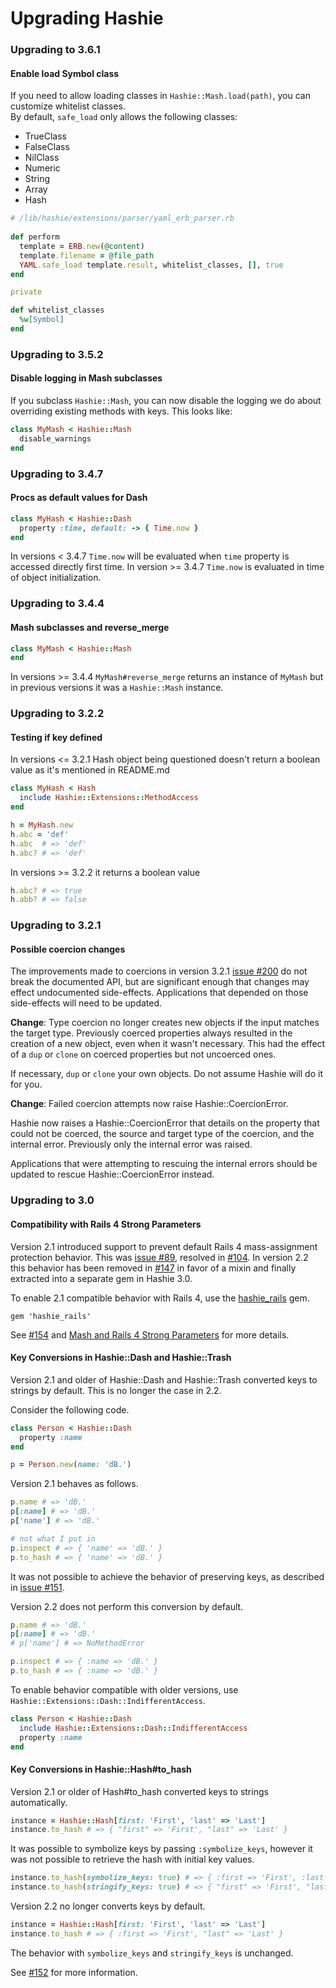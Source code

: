 Upgrading Hashie
================

### Upgrading to 3.6.1

#### Enable load Symbol class 

If you need to allow loading classes in `Hashie::Mash.load(path)`, you can customize 
whitelist classes.  
By default, `safe_load` only allows the following classes:

- TrueClass
- FalseClass
- NilClass
- Numeric
- String
- Array 
- Hash

```ruby
# /lib/hashie/extensions/parser/yaml_erb_parser.rb
 
def perform
  template = ERB.new(@content)
  template.filename = @file_path
  YAML.safe_load template.result, whitelist_classes, [], true
end

private

def whitelist_classes
  %w[Symbol]
end
```

### Upgrading to 3.5.2

#### Disable logging in Mash subclasses

If you subclass `Hashie::Mash`, you can now disable the logging we do about
overriding existing methods with keys. This looks like:

```ruby
class MyMash < Hashie::Mash
  disable_warnings
end
```

### Upgrading to 3.4.7

#### Procs as default values for Dash

```ruby
class MyHash < Hashie::Dash
  property :time, default: -> { Time.now }
end
```

In versions < 3.4.7 `Time.now` will be evaluated when `time` property is accessed directly first time.
In version >= 3.4.7 `Time.now` is evaluated in time of object initialization.
### Upgrading to 3.4.4

#### Mash subclasses and reverse_merge

```ruby
class MyMash < Hashie::Mash
end
```

In versions >= 3.4.4 `MyMash#reverse_merge` returns an instance of `MyMash` but in previous versions it was a `Hashie::Mash` instance.

### Upgrading to 3.2.2

#### Testing if key defined

In versions <= 3.2.1 Hash object being questioned doesn't return a boolean value as it's mentioned in README.md

```ruby
class MyHash < Hash
  include Hashie::Extensions::MethodAccess
end

h = MyHash.new
h.abc = 'def'
h.abc  # => 'def'
h.abc? # => 'def'
```

In versions >= 3.2.2 it returns a boolean value

```ruby
h.abc? # => true
h.abb? # => false
```

### Upgrading to 3.2.1

#### Possible coercion changes

The improvements made to coercions in version 3.2.1 [issue #200](https://github.com/intridea/hashie/pull/200) do not break the documented API, but are significant enough that changes may effect undocumented side-effects. Applications that depended on those side-effects will need to be updated.

**Change**: Type coercion no longer creates new objects if the input matches the target type. Previously coerced properties always resulted in the creation of a new object, even when it wasn't necessary. This had the effect of a `dup` or `clone` on coerced properties but not uncoerced ones.

If necessary, `dup` or `clone` your own objects. Do not assume Hashie will do it for you.

**Change**: Failed coercion attempts now raise Hashie::CoercionError.

Hashie now raises a Hashie::CoercionError that details on the property that could not be coerced, the source and target type of the coercion, and the internal error. Previously only the internal error was raised.

Applications that were attempting to rescuing the internal errors should be updated to rescue Hashie::CoercionError instead.

### Upgrading to 3.0

#### Compatibility with Rails 4 Strong Parameters

Version 2.1 introduced support to prevent default Rails 4 mass-assignment protection behavior. This was [issue #89](https://github.com/intridea/hashie/issues/89), resolved in [#104](https://github.com/intridea/hashie/pull/104). In version 2.2 this behavior has been removed in [#147](https://github.com/intridea/hashie/pull/147) in favor of a mixin and finally extracted into a separate gem in Hashie 3.0.

To enable 2.1 compatible behavior with Rails 4, use the [hashie_rails](http://rubygems.org/gems/hashie_rails) gem.

```
gem 'hashie_rails'
```

See [#154](https://github.com/intridea/hashie/pull/154) and [Mash and Rails 4 Strong Parameters](README.md#mash-and-rails-4-strong-parameters) for more details.

#### Key Conversions in Hashie::Dash and Hashie::Trash

Version 2.1 and older of Hashie::Dash and Hashie::Trash converted keys to strings by default. This is no longer the case in 2.2.

Consider the following code.

```ruby
class Person < Hashie::Dash
  property :name
end

p = Person.new(name: 'dB.')
```

Version 2.1 behaves as follows.

```ruby
p.name # => 'dB.'
p[:name] # => 'dB.'
p['name'] # => 'dB.'

# not what I put in
p.inspect # => { 'name' => 'dB.' }
p.to_hash # => { 'name' => 'dB.' }
```

It was not possible to achieve the behavior of preserving keys, as described in [issue #151](https://github.com/intridea/hashie/issues/151).

Version 2.2 does not perform this conversion by default.

```ruby
p.name # => 'dB.'
p[:name] # => 'dB.'
# p['name'] # => NoMethodError

p.inspect # => { :name => 'dB.' }
p.to_hash # => { :name => 'dB.' }
```

To enable behavior compatible with older versions, use `Hashie::Extensions::Dash::IndifferentAccess`.

```ruby
class Person < Hashie::Dash
  include Hashie::Extensions::Dash::IndifferentAccess
  property :name
end
```

#### Key Conversions in Hashie::Hash#to_hash

Version 2.1 or older of Hash#to_hash converted keys to strings automatically.

```ruby
instance = Hashie::Hash[first: 'First', 'last' => 'Last']
instance.to_hash # => { "first" => 'First', "last" => 'Last' }
```

It was possible to symbolize keys by passing `:symbolize_keys`, however it was not possible to retrieve the hash with initial key values.

```ruby
instance.to_hash(symbolize_keys: true) # => { :first => 'First', :last => 'Last' }
instance.to_hash(stringify_keys: true) # => { "first" => 'First', "last" => 'Last' }
```

Version 2.2 no longer converts keys by default.

```ruby
instance = Hashie::Hash[first: 'First', 'last' => 'Last']
instance.to_hash # => { :first => 'First', "last" => 'Last' }
```

The behavior with `symbolize_keys` and `stringify_keys` is unchanged.

See [#152](https://github.com/intridea/hashie/pull/152) for more information.


